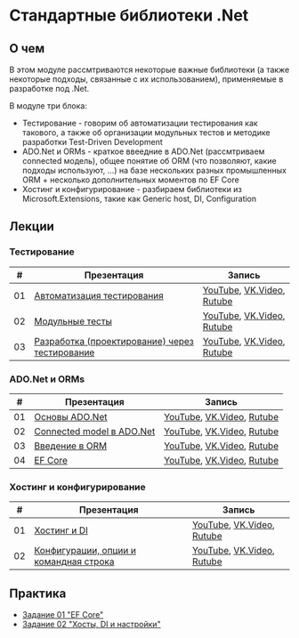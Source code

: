 # Стандартные библиотеки .Net

## О чем
В этом модуле рассмтриваются некоторые важные библиотеки (а также некоторые подходы, связанные с их использованием), применяемые в разработке под .Net.

В модуле три блока:
- Тестирование - говорим об автоматизации тестирования как такового, а также об организации модульных тестов и методике разработки Test-Driven Development
- ADO.Net и ORMs - краткое ввеедние в ADO.Net (рассмтриваем connected модель), общее понятие об ORM (что позволяют, какие подходы используют, ...) на базе нескольких разных промышленных ORM + несколько дополнительных моментов по EF Core
- Хостинг и конфигурирование - разбираем библиотеки из Microsoft.Extensions, такие как Generic host, DI, Configuration
    

## Лекции

### Тестирование
|#|Презентация|Запись|
|--|--|--|
|01|[Автоматизация тестирования](./01.%20Testing/01.%20Test%20automation.pptx?raw=true)|[YouTube](https://youtu.be/Am_lV0ZO0a8), [VK.Video](https://vk.com/video871595788_456239020), [Rutube](https://rutube.ru/video/26a79ff9091f2a5323f7089adccfe301/)|
|02|[Модульные тесты](./01.%20Testing/02.%20Unit%20tests.pptx?raw=true)|[YouTube](https://youtu.be/r6jSOymZsoo), [VK.Video](https://vk.com/video871595788_456239021), [Rutube](https://rutube.ru/video/a7b8eccd5c4c6ca2e0190d5dbdd81fdb/)|
|03|[Разработка (проектирование) через тестирование](./01.%20Testing/03.%20Test-Driven%20Development.pptx?raw=true)|[YouTube](https://youtu.be/i-bHlyeeBwU), [VK.Video](https://vk.com/video871595788_456239043), [Rutube](https://rutube.ru/video/7555d579673c3c035172a2a4f4ce1592/)|

### ADO.Net и ORMs
|#|Презентация|Запись|
|--|--|--|
|01|[Основы ADO.Net](./02.%20ADO.Net%20and%20ORMs/01.%20ADO.Net%20Basic.pptx?raw=true)|[YouTube](https://youtu.be/EyuoSjT4gwc), [VK.Video](https://vk.com/video871595788_456239050), [Rutube](https://rutube.ru/video/f94b041df5385e7b2f87d0e8df1a08e7/)|
|02|[Connected model в ADO.Net](./02.%20ADO.Net%20and%20ORMs/02.%20ADO.Net%20Connected%20model.pptx?raw=true)|[YouTube](https://youtu.be/GjK_HXfxCRk), [VK.Video](https://vk.com/video871595788_456239051), [Rutube](https://rutube.ru/video/91cae3d226af853fc6f1abafd3d50a06/)|
|03|[Введение в ORM](./02.%20ADO.Net%20and%20ORMs/03.%20Introduction%20to%20ORM.pptx?raw=true)|[YouTube](https://youtu.be/HSefPRzyan0), [VK.Video](https://vk.com/video871595788_456239052), [Rutube](https://rutube.ru/video/b1ce3d779cf6cccf032cb3073491ccc8/)|
|04|[EF Core](./02.%20ADO.Net%20and%20ORMs/04.%20EF%20Core.pptx?raw=true)|[YouTube](https://youtu.be/stpGj-SzK54), [VK.Video](https://vk.com/video871595788_456239053), [Rutube](https://rutube.ru/video/d7879e8b2db055be2320a9a3c184edc7/)|


### Хостинг и конфигурирование
|#|Презентация|Запись|
|--|--|--|
|01|[Хостинг и DI](./03.%20Hosting%20and%20configuration/01.%20Host%20and%20DI.pptx?raw=true)|[YouTube](https://youtu.be/ZL1m0hxvNxM), [VK.Video](https://vk.com/video871595788_456239048), [Rutube](https://rutube.ru/video/97b1e2b86e0191385490e00403eab4e9/)|
|02|[Конфигурации, опции и командная строка](./03.%20Hosting%20and%20configuration/02.%20Configuration%2C%20options%20and%20command%20line.pptx?raw=true)|[YouTube](https://youtu.be/P_ggfVS_Gw8), [VK.Video](https://vk.com/video871595788_456239054), [Rutube](https://rutube.ru/video/96c670c7ed2105fb88e1e26ad45589df/)|




## Практика

- [Задание 01 "EF Core"](./Task_01/task_01.md)
- [Задание 02 "Хосты, DI и настройки"](./Task_02/task_02.md)